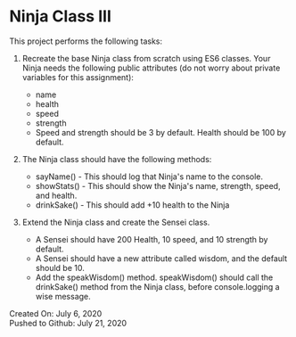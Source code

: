 # Ninja Class III

This project performs the following tasks:

1. Recreate the base Ninja class from scratch using ES6 classes. Your Ninja needs the following public attributes (do not worry about private variables for this assignment):
    * name
    * health
    * speed
    * strength
    * Speed and strength should be 3 by default. Health should be 100 by default.

2. The Ninja class should have the following methods:

    * sayName() - This should log that Ninja's name to the console.
    * showStats() - This should show the Ninja's name, strength, speed, and health.
    * drinkSake() - This should add +10 health to the Ninja

3. Extend the Ninja class and create the Sensei class. 
    * A Sensei should have 200 Health, 10 speed, and 10 strength by default. 
    * A Sensei should have a new attribute called wisdom, and the default should be 10. 
    * Add the speakWisdom() method. speakWisdom() should call the drinkSake() method from the Ninja class, before console.logging a wise message.

Created On: July 6, 2020\
Pushed to Github: July 21, 2020